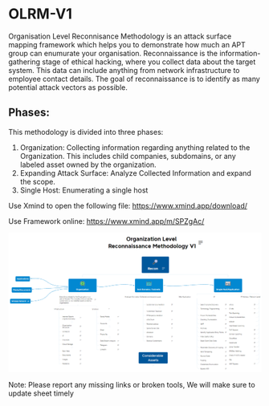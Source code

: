 # OLRM-V1
Organisation Level Reconnisance Methodology is an attack surface mapping framework which helps you to demonstrate how much an APT group can enumurate your organisation. Reconnaissance is the information-gathering stage of ethical hacking, where you collect data about the target system. This data can include anything from network infrastructure to employee contact details. The goal of reconnaissance is to identify as many potential attack vectors as possible.

## Phases:
This methodology is divided into three phases:
1. Organization:
Collecting information regarding anything related to the Organization. This includes child companies, subdomains, or any labeled asset owned by the organization.
2. Expanding Attack Surface:
Analyze Collected Information and expand the scope.
3. Single Host:
Enumerating a single host

Use Xmind to open the following file:
https://www.xmind.app/download/

Use Framework online:
https://www.xmind.app/m/SPZgAc/

![alt text](https://github.com/pshthree/OLRM-V1/blob/main/OLRM.PNG?raw=true)

Note:
Please report any missing links or broken tools, We will make sure to update sheet timely
